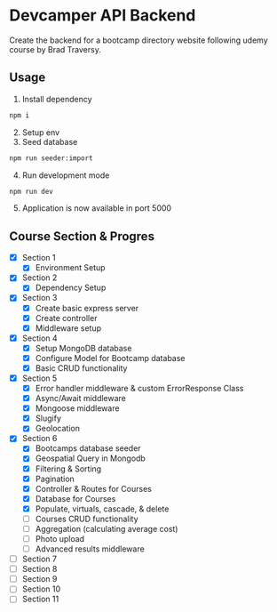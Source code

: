# Devcamper API Backend

Create the backend for a bootcamp directory website following udemy course by Brad Traversy.

## Usage

1. Install dependency

```bash
npm i
```

2. Setup env
3. Seed database

```bash
npm run seeder:import
```

4. Run development mode

```bash
npm run dev
```

5. Application is now available in port 5000

## Course Section & Progres

- [x] Section 1
  - [x] Environment Setup
- [x] Section 2
  - [x] Dependency Setup
- [x] Section 3
  - [x] Create basic express server
  - [x] Create controller
  - [x] Middleware setup
- [x] Section 4
  - [x] Setup MongoDB database
  - [x] Configure Model for Bootcamp database
  - [x] Basic CRUD functionality
- [x] Section 5
  - [x] Error handler middleware & custom ErrorResponse Class
  - [x] Async/Await middleware
  - [x] Mongoose middleware
  - [x] Slugify
  - [x] Geolocation
- [x] Section 6
  - [x] Bootcamps database seeder
  - [x] Geospatial Query in Mongodb
  - [x] Filtering & Sorting
  - [x] Pagination
  - [x] Controller & Routes for Courses
  - [x] Database for Courses
  - [x] Populate, virtuals, cascade, & delete
  - [ ] Courses CRUD functionality
  - [ ] Aggregation (calculating average cost)
  - [ ] Photo upload
  - [ ] Advanced results middleware
- [ ] Section 7
- [ ] Section 8
- [ ] Section 9
- [ ] Section 10
- [ ] Section 11
